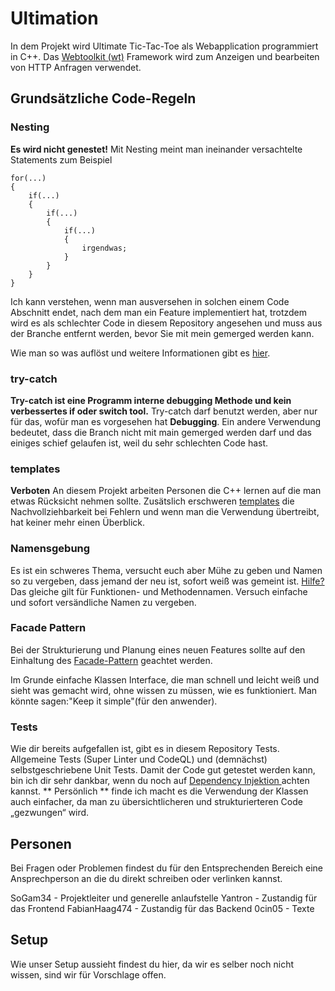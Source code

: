 # Ultimation

In dem Projekt wird Ultimate Tic-Tac-Toe als Webapplication programmiert in C++. Das [Webtoolkit (wt)](https://www.webtoolkit.eu/wt) Framework wird zum Anzeigen und bearbeiten von HTTP Anfragen verwendet. 

## Grundsätzliche Code-Regeln
### Nesting
**Es wird nicht genestet!**  Mit Nesting meint man ineinander versachtelte Statements zum Beispiel  
```
for(...)
{
    if(...)
    {
        if(...)
        {
            if(...)
            {
                irgendwas;
            }
        }
    }
}
```
Ich kann verstehen, wenn man ausversehen in solchen einem Code Abschnitt endet, nach dem man ein Feature implementiert hat, trotzdem wird es als schlechter Code in diesem Repository angesehen und muss aus der Branche entfernt werden, bevor Sie mit mein gemerged werden kann.

Wie man so was auflöst und weitere Informationen gibt es [hier](https://www.youtube.com/watch?v=CFRhGnuXG-4).

### try-catch 
**Try-catch ist eine Programm interne debugging Methode und kein verbessertes if oder switch tool.** Try-catch darf benutzt werden, aber nur für das, wofür man es vorgesehen hat **Debugging**. Ein andere Verwendung bedeutet, dass die Branch nicht mit main gemerged werden darf und das einiges schief gelaufen ist, weil du sehr schlechten Code hast. 

### templates 
**Verboten** An diesem Projekt arbeiten Personen die C++ lernen auf die man etwas Rücksicht nehmen sollte. Zusätslich erschweren [templates](https://en.cppreference.com/w/cpp/language/templates) die Nachvollziehbarkeit bei Fehlern und wenn man die Verwendung übertreibt, hat keiner mehr einen Überblick. 

### Namensgebung
Es ist ein schweres Thema, versucht euch aber Mühe zu geben und Namen so zu vergeben, dass jemand der neu ist, sofort weiß was gemeint ist. [Hilfe?](https://www.youtube.com/watch?v=-J3wNP6u5YU)
Das gleiche gilt für Funktionen- und Methodennamen. Versuch einfache und sofort versändliche Namen zu vergeben. 

### Facade Pattern 
Bei der Strukturierung und Planung eines neuen Features sollte auf den Einhaltung des [Facade-Pattern](https://www.ionos.de/digitalguide/websites/web-entwicklung/was-ist-das-facade-pattern/) geachtet werden. 

Im Grunde einfache Klassen Interface, die man schnell und leicht weiß und sieht was gemacht wird, ohne wissen zu müssen, wie es funktioniert. Man könnte sagen:"Keep it simple"(für den anwender). 

### Tests 
Wie dir bereits aufgefallen ist, gibt es in diesem Repository Tests. Allgemeine Tests (Super Linter und CodeQL) und (demnächst) selbstgeschriebene Unit Tests. Damit der Code gut getestet werden kann, bin ich dir sehr dankbar, wenn du noch auf [Dependency Injektion ](https://www.youtube.com/watch?v=J1f5b4vcxCQ&pp=ygUUZGVwZW5kZW5jeSBpbmplY3Rpb24%3D) achten kannst. ** Persönlich ** finde ich macht es die Verwendung der Klassen auch einfacher, da man zu übersichtlicheren und strukturierteren Code „gezwungen“ wird.

## Personen 
Bei Fragen oder Problemen findest du für den Entsprechenden Bereich eine Ansprechperson an die du direkt schreiben  oder verlinken kannst. 

SoGam34 - Projektleiter und generelle anlaufstelle
Yantron - Zustandig für das Frontend
FabianHaag474 - Zustandig für das Backend
0cin05 - Texte 

## Setup 
Wie unser Setup aussieht findest du hier, da wir es selber noch nicht wissen, sind wir für Vorschlage offen. 

